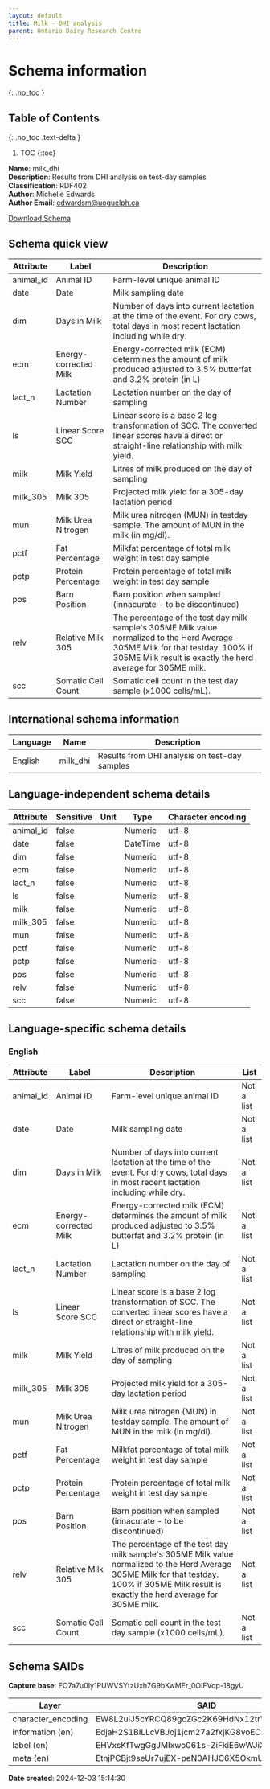 ```yaml
---
layout: default  
title: Milk - DHI analysis
parent: Ontario Dairy Research Centre    
---
```


# Schema information
{: .no_toc }

## Table of Contents
{: .no_toc .text-delta }

1. TOC
{:toc}

**Name**: milk_dhi  
**Description**: Results from DHI analysis on test-day samples  
**Classification**: RDF402  
**Author**: Michelle Edwards  
**Author Email**: edwardsm@uoguelph.ca 

[Download Schema](Schema_Milk_DHI.zip) 

## Schema quick view

| Attribute | Label | Description |
| --- | --- | --- |
| animal_id | Animal ID | Farm-level unique animal ID |
| date | Date | Milk sampling date |
| dim | Days in Milk | Number of days into current lactation at the time of the event. For dry cows, total days in most recent lactation including while dry. |
| ecm | Energy-corrected Milk | Energy-corrected milk (ECM) determines the amount of milk produced adjusted to 3.5% butterfat and 3.2% protein (in L) |
| lact_n | Lactation Number | Lactation number on the day of sampling |
| ls | Linear Score SCC | Linear score is a base 2 log transformation of SCC. The converted linear scores have a direct or straight-line relationship with milk yield. |
| milk | Milk Yield | Litres of milk produced on the day of sampling |
| milk_305 | Milk 305 | Projected milk yield for a 305-day lactation period |
| mun | Milk Urea Nitrogen | Milk urea nitrogen (MUN) in testday sample. The amount of MUN in the milk (in mg/dl). |
| pctf | Fat Percentage | Milkfat percentage of total milk weight in test day sample |
| pctp | Protein Percentage | Protein percentage of total milk weight in test day sample |
| pos | Barn Position | Barn position when sampled (innacurate - to be discontinued) |
| relv | Relative Milk 305 | The percentage of the test day milk sample's 305ME Milk value normalized to the Herd Average 305ME Milk for that testday. 100% if 305ME Milk result is exactly the herd average for 305ME milk. |
| scc | Somatic Cell Count | Somatic cell count in the test day sample (x1000 cells/mL). |

## International schema information

| Language | Name | Description |
| --- | --- | --- |
| English | milk_dhi | Results from DHI analysis on test-day samples |

## Language-independent schema details

| Attribute | Sensitive | Unit | Type | Character encoding |
| --- | --- | --- | --- | --- |
| animal_id | false |  | Numeric | utf-8 |
| date | false |  | DateTime | utf-8 |
| dim | false |  | Numeric | utf-8 |
| ecm | false |  | Numeric | utf-8 |
| lact_n | false |  | Numeric | utf-8 |
| ls | false |  | Numeric | utf-8 |
| milk | false |  | Numeric | utf-8 |
| milk_305 | false |  | Numeric | utf-8 |
| mun | false |  | Numeric | utf-8 |
| pctf | false |  | Numeric | utf-8 |
| pctp | false |  | Numeric | utf-8 |
| pos | false |  | Numeric | utf-8 |
| relv | false |  | Numeric | utf-8 |
| scc | false |  | Numeric | utf-8 |

## Language-specific schema details

### English

| Attribute | Label | Description | List |
| --- | --- | --- | --- |
| animal_id | Animal ID | Farm-level unique animal ID | Not a list |
| date | Date | Milk sampling date | Not a list |
| dim | Days in Milk | Number of days into current lactation at the time of the event. For dry cows, total days in most recent lactation including while dry. | Not a list |
| ecm | Energy-corrected Milk | Energy-corrected milk (ECM) determines the amount of milk produced adjusted to 3.5% butterfat and 3.2% protein (in L) | Not a list |
| lact_n | Lactation Number | Lactation number on the day of sampling | Not a list |
| ls | Linear Score SCC | Linear score is a base 2 log transformation of SCC. The converted linear scores have a direct or straight-line relationship with milk yield. | Not a list |
| milk | Milk Yield | Litres of milk produced on the day of sampling | Not a list |
| milk_305 | Milk 305 | Projected milk yield for a 305-day lactation period | Not a list |
| mun | Milk Urea Nitrogen | Milk urea nitrogen (MUN) in testday sample. The amount of MUN in the milk (in mg/dl). | Not a list |
| pctf | Fat Percentage | Milkfat percentage of total milk weight in test day sample | Not a list |
| pctp | Protein Percentage | Protein percentage of total milk weight in test day sample | Not a list |
| pos | Barn Position | Barn position when sampled (innacurate - to be discontinued) | Not a list |
| relv | Relative Milk 305 | The percentage of the test day milk sample's 305ME Milk value normalized to the Herd Average 305ME Milk for that testday. 100% if 305ME Milk result is exactly the herd average for 305ME milk. | Not a list |
| scc | Somatic Cell Count | Somatic cell count in the test day sample (x1000 cells/mL). | Not a list |

## Schema SAIDs

**Capture base**: EO7a7u0Iy1PUWVSYtzUxh7G9bKwMEr_0OIFVqp-18gyU

| Layer | SAID |
| --- | --- |
| character_encoding | EW8L2uiJ5cYRCQ89gcZGc2K69HdNx12trVBEDHCVtK40 |
| information (en) | EdjaH2S1BILLcVBJoj1jcm27a2fxjKG8voECaObqkaPs |
| label (en) | EHVxsKfTwgGgJMIxwo061s-ZiFkiE6wWJiXEuHHR8V-8 |
| meta (en) | EtnjPCBjt9seUr7ujEX-peN0AHJC6X5OkmUPhk0ntwXc |

**Date created**: 2024-12-03 15:14:30

